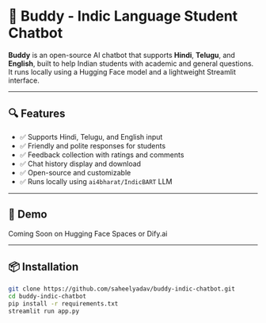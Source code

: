 # 🤖 Buddy - Indic Language Student Chatbot

**Buddy** is an open-source AI chatbot that supports **Hindi**, **Telugu**, and **English**, built to help Indian students with academic and general questions. It runs locally using a Hugging Face model and a lightweight Streamlit interface.

---

## 🔍 Features

- ✅ Supports Hindi, Telugu, and English input
- ✅ Friendly and polite responses for students
- ✅ Feedback collection with ratings and comments
- ✅ Chat history display and download
- ✅ Open-source and customizable
- ✅ Runs locally using `ai4bharat/IndicBART` LLM

---

## 🚀 Demo

Coming Soon on Hugging Face Spaces or Dify.ai

---

## 📦 Installation

```bash
git clone https://github.com/saheelyadav/buddy-indic-chatbot.git
cd buddy-indic-chatbot
pip install -r requirements.txt
streamlit run app.py
